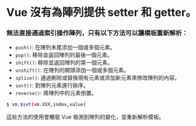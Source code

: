 # Vue 沒有為陣列提供 setter 和 getter。
### 無法直接通過索引操作陣列，只有以下方法可以讓模板重新解析：

- `push()`: 在陣列末尾添加一個或多個元素。
- `pop()`: 移除並返回陣列的最後一個元素。
- `shift()`: 移除並返回陣列的第一個元素。
- `unshift()`: 在陣列的開頭添加一個或多個元素。
- `splice()`: 通過刪除或替換現有元素或添加新元素來修改陣列的內容。
- `sort()`: 對陣列元素進行排序。
- `reverse()`: 將陣列中的元素倒置。
```bash
$ vm.$set(vm.XXX,index,value)
```
這些方法的使用會觸發 Vue 檢測到陣列的變化，並重新解析模板。
